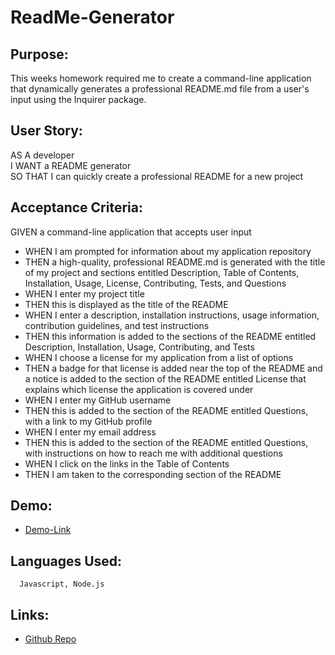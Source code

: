 # ReadMe-Generator

## Purpose: ##

This weeks homework required me to create a command-line application that dynamically generates a professional README.md file from a user's input using the Inquirer package.

## User Story: ##

AS A developer<br>
I WANT a README generator<br>
SO THAT I can quickly create a professional README for a new project<br>


## Acceptance Criteria: ##

GIVEN a command-line application that accepts user input
* WHEN I am prompted for information about my application repository 
* THEN a high-quality, professional README.md is generated with the title of my project and sections entitled Description, Table of Contents, Installation, Usage, License, Contributing, Tests, and Questions 
* WHEN I enter my project title
* THEN this is displayed as the title of the README 
* WHEN I enter a description, installation instructions, usage information, contribution guidelines, and test instructions
* THEN this information is added to the sections of the README entitled Description, Installation, Usage, Contributing, and Tests
* WHEN I choose a license for my application from a list of options 
* THEN a badge for that license is added near the top of the README and a notice is added to the section of the README entitled License that explains which license the application is covered under
* WHEN I enter my GitHub username
* THEN this is added to the section of the README entitled Questions, with a link to my GitHub profile 
* WHEN I enter my email address
* THEN this is added to the section of the README entitled Questions, with instructions on how to reach me with additional questions 
* WHEN I click on the links in the Table of Contents
* THEN I am taken to the corresponding section of the README

## Demo:
* [Demo-Link](https://drive.google.com/file/d/1CcGVI1RfYEdZX5Uvjff6USBNRMkClecs/view)
  
 ## Languages Used: ##
  
      Javascript, Node.js 
 
 ## Links: ##
* [Github Repo](https://github.com/natcarvajal/ReadMe-Generator)
